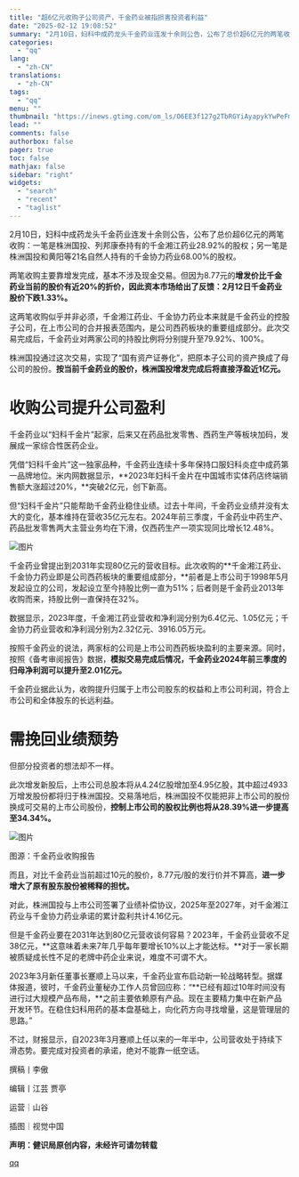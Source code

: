 ```yaml
---
title: "超6亿元收购子公司资产，千金药业被指损害投资者利益"
date: "2025-02-12 19:08:52"
summary: "2月10日，妇科中成药龙头千金药业连发十余则公告，公布了总价超6亿元的两笔收购：一笔是株洲国投、列邦..."
categories:
  - "qq"
lang:
  - "zh-CN"
translations:
  - "zh-CN"
tags:
  - "qq"
menu: ""
thumbnail: "https://inews.gtimg.com/om_ls/O6EE3f127g2TbRGYiAyapykYwPeFmELWICFxscviqChIoAA_640360/0"
lead: ""
comments: false
authorbox: false
pager: true
toc: false
mathjax: false
sidebar: "right"
widgets:
  - "search"
  - "recent"
  - "taglist"
---
```


2月10日，妇科中成药龙头千金药业连发十余则公告，公布了总价超6亿元的两笔收购：一笔是株洲国投、列邦康泰持有的千金湘江药业28.92%的股权；另一笔是株洲国投和黄阳等21名自然人持有的千金协力药业68.00%的股权。

两笔收购主要靠增发完成，基本不涉及现金交易。但因为8.77元的**增发价比千金药业当前的股价有近20%的折价，因此资本市场给出了反馈：2月12日千金药业股价下跌1.33%。**

这两笔收购似乎并非必须，千金湘江药业、千金协力药业本来就是千金药业的控股子公司，在上市公司的合并报表范围内，是公司西药板块的重要组成部分。此次交易完成后，千金药业对两家公司的持股比例将分别提升至79.92%、100%。

株洲国投通过这次交易，实现了“国有资产证券化”，把原本子公司的资产换成了母公司的股份。**按当前千金药业的股价，株洲国投增发完成后将直接浮盈近1亿元。**

收购公司提升公司盈利
==========

千金药业以“妇科千金片”起家，后来又在药品批发零售、西药生产等板块加码，发展成一家综合性医药企业。

凭借“妇科千金片”这一独家品种，千金药业连续十多年保持口服妇科炎症中成药第一品牌地位。米内网数据显示，**2023年妇科千金片在中国城市实体药店终端销售额大涨超过20%，**突破2亿元，创下新高。

但“妇科千金片”只能帮助千金药业稳住业绩。过去十年间，千金药业业绩并没有太大的变化，基本维持在营收35亿元左右。2024年前三季度，千金药业中药生产、药品批发零售两大主营业务均在下滑，仅西药生产一项实现同比增长12.48%。

![图片](https://inews.gtimg.com/om_bt/O6vaLJGifcNGGL5wW3xtMZyiT-UX_0fI6ncjczvVRdR2UAA/641)

千金药业曾提出到2031年实现80亿元的营收目标。此次收购的**千金湘江药业、千金协力药业即是公司西药板块的重要组成部分，**前者是上市公司于1998年5月发起设立的公司，发起设立至今持股比例一直为51%；后者则是千金药业2013年收购而来，持股比例一直保持在32%。

数据显示，2023年度，千金湘江药业营收和净利润分别为6.4亿元、1.05亿元；千金协力药业营收和净利润分别为2.32亿元、3916.05万元。

按照千金药业的说法，两家标的公司是上市公司西药板块盈利的主要来源。同时，按照《备考审阅报告》数据，**模拟交易完成后情况，千金药业2024年前三季度的归母净利润可以提升至2.01亿元。**

千金药业据此认为，收购提升归属于上市公司股东的权益和上市公司利润，符合上市公司和全体股东的长远利益。

需挽回业绩颓势
=======

但部分投资者的想法却不一样。

此次增发新股后，上市公司总股本将从4.24亿股增加至4.95亿股，其中超过4933万增发股份都将归于株洲国投。交易落地后，株洲国投不仅能把非上市公司的股份换成可交易的上市公司股份，**控制上市公司的股权比例也将从28.39%进一步提高至34.34%。**

![图片](https://inews.gtimg.com/om_bt/O8QtE9sI75ah83EjrNrmjlsVgROkO0OkiupJ3RupYWDVIAA/641)

图源：千金药业收购报告

而且，对比千金药业当前超过10元的股价，8.77元/股的发行价并不算高，**进一步增大了原有股东股份被稀释的担忧。**

对此，株洲国投与上市公司签署了业绩补偿协议，2025年至2027年，对千金湘江药业与千金协力药业承诺的累计盈利共计4.16亿元。

但是千金药业要在2031年达到80亿元营收谈何容易？2023年，千金药业营收不足38亿元，**这意味着未来7年几乎每年要增长10%以上才能达标。**对于一家长期被质疑成长性不足的老牌中药企业来说，难度不可谓不大。

2023年3月新任董事长蹇顺上马以来，千金药业宣布启动新一轮战略转型。据媒体报道，彼时，千金药业董秘办工作人员曾回应称：“**已经有超过10年时间没有进行过大规模产品布局，**之前主要依赖原有产品。现在主要精力集中在新产品开发环节。在稳住妇科用药的基本盘基础上，向化药方向寻找增量，这是管理层的思路。”

不过，财报显示，自2023年3月蹇顺上任以来的一年半中，公司营收处于持续下滑态势。要完成对投资者的承诺，绝对不能靠一纸空话。

撰稿丨李傲

编辑丨江芸 贾亭

运营｜山谷

插图｜视觉中国

**声明：健识局原创内容，未经许可请勿转载**

[qq](https://new.qq.com/rain/a/20250212A0899L00)
